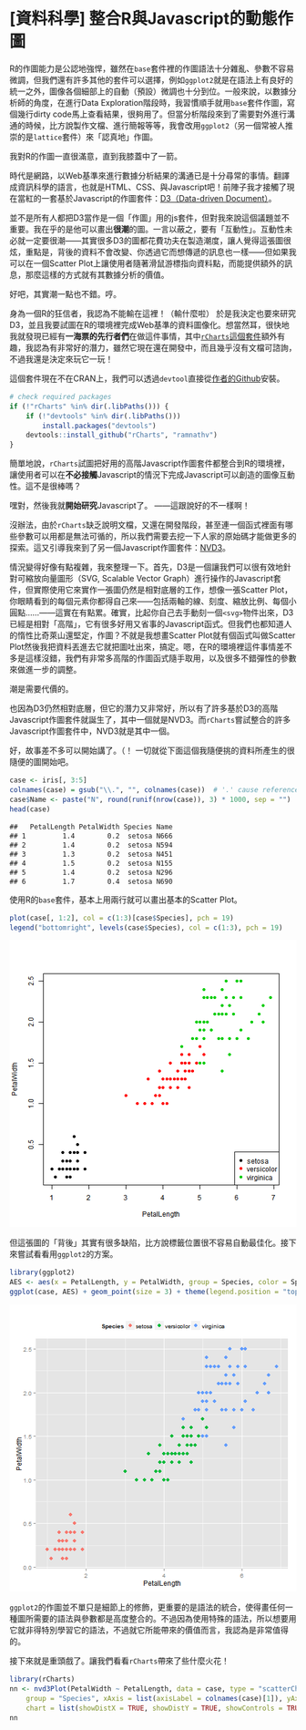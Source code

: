 [資料科學] 整合R與Javascript的動態作圖
========================================================

R的作圖能力是公認地強悍，雖然在`base`套件裡的作圖語法十分雜亂、參數不容易微調，但我們還有許多其他的套件可以選擇，例如`ggplot2`就是在語法上有良好的統一之外，圖像各個細部上的自動（預設）微調也十分到位。一般來說，以數據分析師的角度，在進行Data Exploration階段時，我習慣順手就用`base`套件作圖，寫個幾行dirty code馬上查看結果，很夠用了。但當分析階段來到了需要對外進行溝通的時候，比方說製作文檔、進行簡報等等，我會改用`ggplot2`（另一個常被人推崇的是`lattice`套件）來「認真地」作圖。

我對R的作圖一直很滿意，直到我膝蓋中了一箭。

時代是網路，以Web基準來進行數據分析結果的溝通已是十分尋常的事情。翻譯成資訊科學的語言，也就是HTML、CSS、與Javascript吧！前陣子我才接觸了現在當紅的一套基於Javascript的作圖套件：[D3（Data-driven Document）](http://d3js.org/)。

並不是所有人都把D3當作是一個「作圖」用的js套件，但對我來說這個議題並不重要。我在乎的是他可以畫出**很潮**的圖。一言以蔽之，要有「互動性」。互動性未必就一定要很潮——其實很多D3的圖都花費功夫在製造潮度，讓人覺得這張圖很炫，重點是，背後的資料不會改變、你透過它而想傳遞的訊息也一樣——但如果我可以在一個Scatter Plot上讓使用者隨著滑鼠游標指向資料點，而能提供額外的訊息，那麼這樣的方式就有其數據分析的價值。

好吧，其實潮一點也不錯。哼。

身為一個R的狂信者，我認為不能輸在這裡！（輸什麼啦）
於是我決定也要來研究D3，並且我要試圖在R的環境裡完成Web基準的資料圖像化。想當然耳，很快地我就發現已經有**一海票的先行者們**在做這件事情，其中[`rCharts`這個套件](http://rcharts.io/)額外有趣，我認為有非常好的潛力，雖然它現在還在開發中，而且幾乎沒有文檔可諮詢，不過我還是決定來玩它一玩！

這個套件現在不在CRAN上，我們可以透過`devtool`直接從[作者的Github](https://github.com/ramnathv/rCharts)安裝。


```r
# check required packages
if (!"rCharts" %in% dir(.libPaths())) {
    if (!"devtools" %in% dir(.libPaths())) 
        install.packages("devtools")
    devtools::install_github("rCharts", "ramnathv")
}
```


簡單地說，`rCharts`試圖把好用的高階Javascript作圖套件都整合到R的環境裡，讓使用者可以在**不必接觸**Javascript的情況下完成Javascript可以創造的圖像互動性。這不是很棒嗎？

嘿對，然後我就**開始研究**Javascript了。
——這跟說好的不一樣啊！

沒辦法，由於`rCharts`缺乏說明文檔，又還在開發階段，甚至連一個函式裡面有哪些參數可以用都是無法可循的，所以我們需要去挖一下人家的原始碼才能做更多的探索。這又引導我來到了另一個Javascript作圖套件：[NVD3](http://nvd3.org/)。

情況變得好像有點複雜，我來整理一下。首先，D3是一個讓我們可以很有效地針對可縮放向量圖形（SVG, Scalable Vector Graph）進行操作的Javascript套件，但實際使用它來實作一張圖仍然是相對底層的工作，想像一張Scatter Plot，你眼睛看到的每個元素你都得自己來——包括兩軸的線、刻度、縮放比例、每個小圓點……——這實在有點累。確實，比起你自己去手動刻一個`<svg>`物件出來，D3已經是相對「高階」，它有很多好用又省事的Javascript函式。但我們也都知道人的惰性比奇萊山還堅定，作圖？不就是我想畫Scatter Plot就有個函式叫做Scatter Plot然後我把資料丟進去它就把圖吐出來，搞定。嗯，在R的環境裡這件事情差不多是這樣沒錯，我們有非常多高階的作圖函式隨手取用，以及很多不錯彈性的參數來做進一步的調整。

潮是需要代價的。

也因為D3仍然相對底層，但它的潛力又非常好，所以有了許多基於D3的高階Javascript作圖套件就誕生了，其中一個就是NVD3。而`rCharts`嘗試整合的許多Javascript作圖套件中，NVD3就是其中一個。

好，故事差不多可以開始講了。（！
一切就從下面這個我隨便挑的資料所產生的很隨便的圖開始吧。


```r
case <- iris[, 3:5]
colnames(case) = gsub("\\.", "", colnames(case))  # '.' cause reference problem in JS
case$Name <- paste("N", round(runif(nrow(case)), 3) * 1000, sep = "")
head(case)
```

```
##   PetalLength PetalWidth Species Name
## 1         1.4        0.2  setosa N666
## 2         1.4        0.2  setosa N594
## 3         1.3        0.2  setosa N451
## 4         1.5        0.2  setosa N155
## 5         1.4        0.2  setosa N296
## 6         1.7        0.4  setosa N690
```


使用R的`base`套件，基本上用兩行就可以畫出基本的Scatter Plot。


```r
plot(case[, 1:2], col = c(1:3)[case$Species], pch = 19)
legend("bottomright", levels(case$Species), col = c(1:3), pch = 19)
```

![plot of chunk unnamed-chunk-3](figure/unnamed-chunk-3.png) 


但這張圖的「背後」其實有很多缺陷，比方說標籤位置很不容易自動最佳化。接下來嘗試看看用`ggplot2`的方案。


```r
library(ggplot2)
AES <- aes(x = PetalLength, y = PetalWidth, group = Species, color = Species)
ggplot(case, AES) + geom_point(size = 3) + theme(legend.position = "top")
```

![plot of chunk unnamed-chunk-4](figure/unnamed-chunk-4.png) 


`ggplot2`的作圖並不單只是細節上的修飾，更重要的是語法的統合，使得畫任何一種圖所需要的語法與參數都是高度整合的。不過因為使用特殊的語法，所以想要用它就非得特別學習它的語法，不過就它所能帶來的價值而言，我認為是非常值得的。

接下來就是重頭戲了。讓我們看看`rCharts`帶來了些什麼火花！


```r
library(rCharts)
nn <- nvd3Plot(PetalWidth ~ PetalLength, data = case, type = "scatterChart", 
    group = "Species", xAxis = list(axisLabel = colnames(case)[1]), yAxis = list(axisLabel = colnames(case)[2]), 
    chart = list(showDistX = TRUE, showDistY = TRUE, showControls = TRUE))
nn
```







